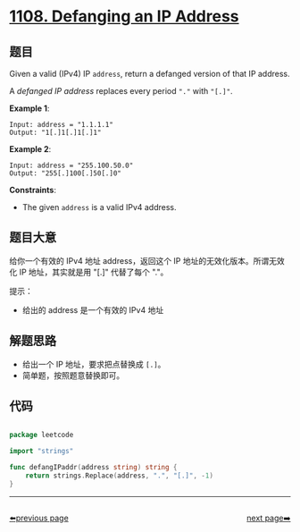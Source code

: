 # [1108. Defanging an IP Address](https://leetcode.com/problems/defanging-an-ip-address/)


## 题目

Given a valid (IPv4) IP `address`, return a defanged version of that IP address.

A *defanged IP address* replaces every period `"."` with `"[.]"`.

**Example 1**:

    Input: address = "1.1.1.1"
    Output: "1[.]1[.]1[.]1"

**Example 2**:

    Input: address = "255.100.50.0"
    Output: "255[.]100[.]50[.]0"

**Constraints**:

- The given `address` is a valid IPv4 address.

## 题目大意


给你一个有效的 IPv4 地址 address，返回这个 IP 地址的无效化版本。所谓无效化 IP 地址，其实就是用 "[.]" 代替了每个 "."。


提示：

- 给出的 address 是一个有效的 IPv4 地址



## 解题思路

- 给出一个 IP 地址，要求把点替换成 `[.]`。
- 简单题，按照题意替换即可。


## 代码

```go

package leetcode

import "strings"

func defangIPaddr(address string) string {
	return strings.Replace(address, ".", "[.]", -1)
}

```



----------------------------------------------
<div style="display: flex;justify-content: space-between;align-items: center;">
<p><a href="https://books.halfrost.com/leetcode/ChapterFour/1100~1199/1105.Filling-Bookcase-Shelves/">⬅️previous page</a></p>
<p><a href="https://books.halfrost.com/leetcode/ChapterFour/1100~1199/1110.Delete-Nodes-And-Return-Forest/">next page➡️</a></p>
</div>
